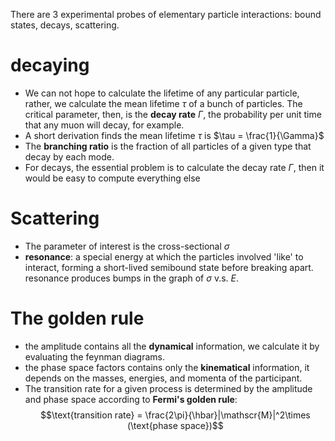 There are 3 experimental probes of elementary particle interactions: bound states, decays, scattering.

# decaying
- We can not hope to calculate the lifetime of any particular particle, rather, we calculate the mean lifetime $\tau$ of a bunch of particles. The critical parameter, then, is the **decay rate** $\Gamma$, the probability per unit time that any muon will decay, for example.  
- A short derivation finds the mean lifetime $\tau$ is $\tau = \frac{1}{\Gamma}$
- The **branching ratio** is the fraction of all particles of a given type that decay by each mode.
- For decays, the essential problem is to calculate the decay rate $\Gamma$, then it would be easy to compute everything else

# Scattering
- The parameter of interest is the cross-sectional $\sigma$
- **resonance**: a special energy at which the particles involved 'like' to interact, forming a short-lived semibound state before breaking apart. resonance produces bumps in the graph of $\sigma$ v.s. $E$. 

# The golden rule
- the amplitude contains all the **dynamical** information, we calculate it by evaluating the feynman diagrams.
- the phase space factors contains only the **kinematical** information, it depends on the masses, energies, and momenta of the participant. 
- The transition rate for a given process is determined by the amplitude and phase space according to **Fermi's golden rule**:
$$\text{transition rate} = \frac{2\pi}{\hbar}|\mathscr{M}|^2\times (\text{phase space})$$